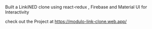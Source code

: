 Built a LinkiNED clone using react-redux , Firebase and Material UI  for Interactivity



check out the Project at https://modulo-link-clone.web.app/
